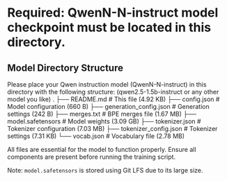 # Required: QwenN-N-instruct model checkpoint must be located in this directory.
##  Model Directory Structure

Please place your Qwen instruction model (QwenN-N-instruct) in this directory with the following structure:
(qwen2.5-1.5b-instruct or any other model you like)
.
├── README.md                 # This file (4.92 KB)
├── config.json              # Model configuration (660 B)
├── generation_config.json   # Generation settings (242 B)
├── merges.txt              # BPE merges file (1.67 MB)
├── model.safetensors       # Model weights (3.09 GB)
├── tokenizer.json          # Tokenizer configuration (7.03 MB)
├── tokenizer_config.json   # Tokenizer settings (7.31 KB)
└── vocab.json              # Vocabulary file (2.78 MB)

All files are essential for the model to function properly. Ensure all components are present before running the training script.

Note: `model.safetensors` is stored using Git LFS due to its large size.
